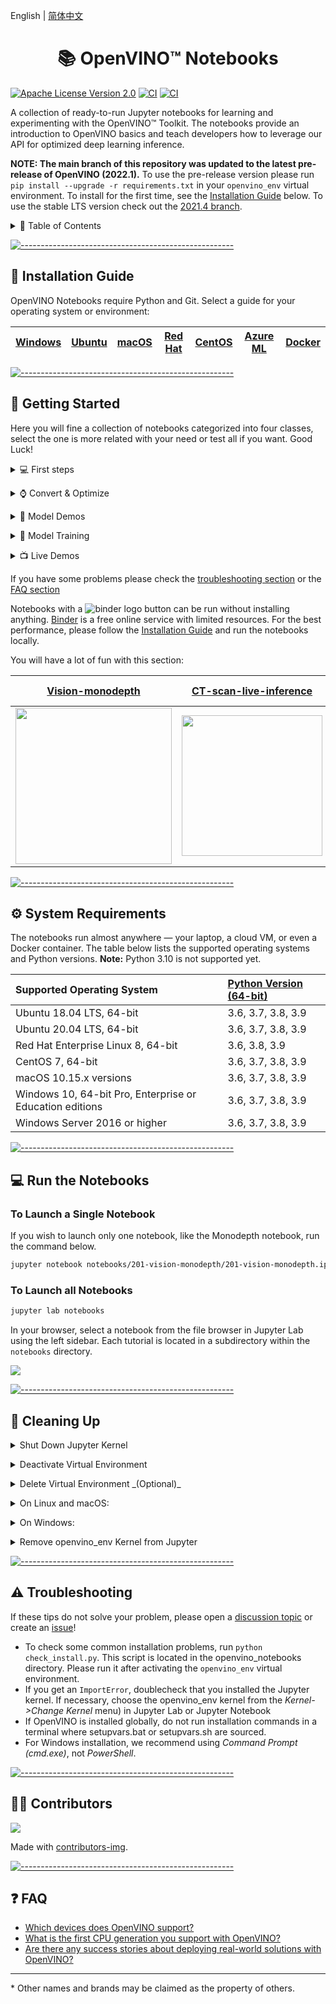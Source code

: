 English | [简体中文](README_cn.md)

<h1 align="center">📚 OpenVINO™ Notebooks</h1>

[![Apache License Version 2.0](https://img.shields.io/badge/license-Apache_2.0-green.svg)](LICENSE)
[![CI](https://github.com/openvinotoolkit/openvino_notebooks/actions/workflows/nbval.yml/badge.svg)](https://github.com/openvinotoolkit/openvino_notebooks/actions/workflows/nbval.yml?query=branch%3Amain)
[![CI](https://github.com/openvinotoolkit/openvino_notebooks/actions/workflows/docker.yml/badge.svg)](https://github.com/openvinotoolkit/openvino_notebooks/actions/workflows/nbval.yml?query=branch%3Amain)

A collection of ready-to-run Jupyter notebooks for learning and experimenting with the OpenVINO™ Toolkit. The notebooks provide an introduction to OpenVINO basics and teach developers how to leverage our API for optimized deep learning inference.

**NOTE: The main branch of this repository was updated to the latest pre-release of OpenVINO (2022.1).** To use the pre-release version please run `pip install --upgrade -r requirements.txt` in your `openvino_env` virtual environment. To install for the first time, see the [Installation Guide](#-installation-guide) below. To use the stable LTS version check out the [2021.4 branch](https://github.com/openvinotoolkit/openvino_notebooks/tree/2021.4).  

<details>
<summary>📖 Table of Contents</summary>
<br />

[![-----------------------------------------------------](https://user-images.githubusercontent.com/10940214/155750931-fc094349-b6ec-4e1f-9f9a-113e67941119.jpg)]()

## Table of Contents

* [➤ 📝 Installation Guide](#installation)
	* [Windows](https://github.com/openvinotoolkit/openvino_notebooks/wiki/Windows)
	* [Ubuntu](https://github.com/openvinotoolkit/openvino_notebooks/wiki/Ubuntu)
	* [macOS](https://github.com/openvinotoolkit/openvino_notebooks/wiki/macOS)
	* [Red Hat](https://github.com/openvinotoolkit/openvino_notebooks/wiki/Red-Hat-and-CentOS)
	* [CentOS](https://github.com/openvinotoolkit/openvino_notebooks/wiki/Red-Hat-and-CentOS)
	* [Azure ML](https://github.com/openvinotoolkit/openvino_notebooks/wiki/AzureML)
	* [Docker](https://github.com/openvinotoolkit/openvino_notebooks/wiki/Docker)
* [➤ 🚀 Getting Started](#getting-started)
	* [First steps with OpenVINO](#first-steps)
	* [Convert & Optimize](#converte-and-optimize)
	* [Model Demos](#model-demos)
	* [Model Training](#model-training)
	* [Live Demos](#live-demos)
* [➤ ⚙️ System Requirements](#system-requirements)
* [➤ 💻 Run the Notebooks](#run-the-notebooks)
* [➤ 🧹 Cleaning Up](#cleaning-up)
* [➤ ⚠️ Troubleshooting](#troubleshooting)
* [➤ 🧑‍💻 Contributors](#contributors)
* [➤ ❓ FAQ](#-faq)
* [➤ Feedback](#-feedback)
</details>

[![-----------------------------------------------------](https://user-images.githubusercontent.com/10940214/155750931-fc094349-b6ec-4e1f-9f9a-113e67941119.jpg)]()
<div id='installation'/>

## 📝 Installation Guide

OpenVINO Notebooks require Python and Git. Select a guide for your operating system or environment:

| [Windows](https://github.com/openvinotoolkit/openvino_notebooks/wiki/Windows) | [Ubuntu](https://github.com/openvinotoolkit/openvino_notebooks/wiki/Ubuntu) | [macOS](https://github.com/openvinotoolkit/openvino_notebooks/wiki/macOS) | [Red Hat](https://github.com/openvinotoolkit/openvino_notebooks/wiki/Red-Hat-and-CentOS) | [CentOS](https://github.com/openvinotoolkit/openvino_notebooks/wiki/Red-Hat-and-CentOS) | [Azure ML](https://github.com/openvinotoolkit/openvino_notebooks/wiki/AzureML) | [Docker](https://github.com/openvinotoolkit/openvino_notebooks/wiki/Docker) |
| -------------------------------------------------------------------------------- | --------------------------------------------------------------------------- | ------------------------------------------------------------------------- | ---------------------------------------------------------------------------------------- | --------------------------------------------------------------------------------------- | ------------------------------------------------------------------------------ | --------------------------------------------------------------------------- |
	
[![-----------------------------------------------------](https://user-images.githubusercontent.com/10940214/155750931-fc094349-b6ec-4e1f-9f9a-113e67941119.jpg)]()
<div id='getting-started'/>

## 🚀 Getting Started

Here you will fine a collection of notebooks categorized into four classes, select the one is more related with your need or test all if you want. Good Luck! 

<div id='first-steps'/>

<p>
<details>
<summary> 💻 First steps </summary>

Brief tutorials that demonstrate how to use OpenVINO's Python API for inference.

| [001-hello-world](notebooks/001-hello-world/)<br>[![Binder](https://mybinder.org/badge_logo.svg)](https://mybinder.org/v2/gh/openvinotoolkit/openvino_notebooks/HEAD?filepath=notebooks%2F001-hello-world%2F001-hello-world.ipynb) | [002-openvino-api](notebooks/002-openvino-api/)<br>[![Binder](https://mybinder.org/badge_logo.svg)](https://mybinder.org/v2/gh/openvinotoolkit/openvino_notebooks/HEAD?filepath=notebooks%2F002-openvino-api%2F002-openvino-api.ipynb) | [003-hello-segmentation](notebooks/003-hello-segmentation/)<br>[![Binder](https://mybinder.org/badge_logo.svg)](https://mybinder.org/v2/gh/openvinotoolkit/openvino_notebooks/HEAD?filepath=notebooks%2F003-hello-segmentation%2F003-hello-segmentation.ipynb) | [004-hello-detection](notebooks/004-hello-detection/)<br>[![Binder](https://mybinder.org/badge_logo.svg)](https://mybinder.org/v2/gh/openvinotoolkit/openvino_notebooks/HEAD?filepath=notebooks%2F004-hello-detection%2F004-hello-detection.ipynb) | 
| -------------------------------------------------------------------------------- | --------------------------------------------------------------------------- | ------------------------------------------------------------------------- | ---------------------------------------------------------------------------------------- |  
| Classify an image with OpenVINO | Learn the OpenVINO Python API | Semantic segmentation with OpenVINO | Text detection with OpenVINO  | 
| <img src="https://user-images.githubusercontent.com/36741649/127170593-86976dc3-e5e4-40be-b0a6-206379cd7df5.jpg" width=140> | <img src="https://user-images.githubusercontent.com/15709723/127787560-d8ec4d92-b4a0-411f-84aa-007e90faba98.png" width=250> | <img src="https://user-images.githubusercontent.com/15709723/128290691-e2eb875c-775e-4f4d-a2f4-15134044b4bb.png" width=150> | <img src="https://user-images.githubusercontent.com/36741649/128489933-bf215a3f-06fa-4918-8833-cb0bf9fb1cc7.jpg" width=150>  | 
</details>
</p>



<div id='converte-and-optimize'/>

<p>
<details>
<summary> ⌚ Convert & Optimize</summary>

Tutorials that explain how to optimize and quantize models with OpenVINO tools.
	
| [101-tensorflow-to-openvino](notebooks/101-tensorflow-to-openvino/)<br>[![Binder](https://mybinder.org/badge_logo.svg)](https://mybinder.org/v2/gh/openvinotoolkit/openvino_notebooks/HEAD?filepath=notebooks%2F101-tensorflow-to-openvino%2F101-tensorflow-to-openvino.ipynb) |  [102-pytorch-onnx-to-openvino](notebooks/102-pytorch-onnx-to-openvino/) | [103-paddle-onnx-to-openvino](notebooks/103-paddle-onnx-to-openvino/)<br>[![Binder](https://mybinder.org/badge_logo.svg)](https://mybinder.org/v2/gh/openvinotoolkit/openvino_notebooks/HEAD?filepath=notebooks%2F103-paddle-onnx-to-openvino%2F103-paddle-onnx-to-openvino-classification.ipynb) | [104-model-tools](notebooks/104-model-tools/)<br>[![Binder](https://mybinder.org/badge_logo.svg)](https://mybinder.org/v2/gh/openvinotoolkit/openvino_notebooks/HEAD?filepath=notebooks%2F104-model-tools%2F104-model-tools.ipynb) | 
| -------------------------------------------------------------------------------- | --------------------------------------------------------------------------- | ------------------------------------------------------------------------- | ---------------------------------------------------------------------------------------- |  
| Convert TensorFlow models to OpenVINO IR | Convert PyTorch models to OpenVINO IR | Convert PaddlePaddle models to OpenVINO IR | Download, convert and benchmark models from Open Model Zoo  | 
| <img src="https://user-images.githubusercontent.com/15709723/127779167-9d33dcc6-9001-4d74-a089-8248310092fe.png" width=250> | <img src="https://user-images.githubusercontent.com/15709723/127779246-32e7392b-2d72-4a7d-b871-e79e7bfdd2e9.png" width=300 > | <img src="https://user-images.githubusercontent.com/15709723/127779326-dc14653f-a960-4877-b529-86908a6f2a61.png" width=300>  | <img src="https://user-images.githubusercontent.com/10940214/157541917-c5455105-b0d9-4adf-91a7-fbc142918015.png" width=150>  |
	
More amazing notebooks here! Please take a look of the complete list.

| Notebook | Description | 
| :-------------------------------------------------------------------------------------------------------------------------------------------------------------------------------------------------------------------------------------------------------------------------------------------------------------------------------------: | :------------------------------------------------------------------------------- | 
| [101-tensorflow-to-openvino](notebooks/101-tensorflow-to-openvino/)<br>[![Binder](https://mybinder.org/badge_logo.svg)](https://mybinder.org/v2/gh/openvinotoolkit/openvino_notebooks/HEAD?filepath=notebooks%2F101-tensorflow-to-openvino%2F101-tensorflow-to-openvino.ipynb) | Convert TensorFlow models to OpenVINO IR | 
| [102-pytorch-onnx-to-openvino](notebooks/102-pytorch-onnx-to-openvino/) | Convert PyTorch models to OpenVINO IR | 
| [103-paddle-onnx-to-openvino](notebooks/103-paddle-onnx-to-openvino/)<br>[![Binder](https://mybinder.org/badge_logo.svg)](https://mybinder.org/v2/gh/openvinotoolkit/openvino_notebooks/HEAD?filepath=notebooks%2F103-paddle-onnx-to-openvino%2F103-paddle-onnx-to-openvino-classification.ipynb) | Convert PaddlePaddle models to OpenVINO IR | 
| [104-model-tools](notebooks/104-model-tools/)<br>[![Binder](https://mybinder.org/badge_logo.svg)](https://mybinder.org/v2/gh/openvinotoolkit/openvino_notebooks/HEAD?filepath=notebooks%2F104-model-tools%2F104-model-tools.ipynb) | Download, convert and benchmark models from Open Model Zoo | 
| [105-language-quantize-bert](notebooks/105-language-quantize-bert/) | Optimize and quantize a pre-trained BERT model |
| [110-ct-segmentation-quantize](notebooks/110-ct-segmentation-quantize/)<br> | Quantize a kidney segmentation model and show live inference | 
| [111-detection-quantization](notebooks/111-detection-quantization/)<br>[![Binder](https://mybinder.org/badge_logo.svg)](https://mybinder.org/v2/gh/openvinotoolkit/openvino_notebooks/HEAD?filepath=notebooks%2F111-detection-quantization%2F111-detection-quantization.ipynb) | Quantize an object detection model | 
| [112-pytorch-post-training-quantization-nncf](notebooks/112-pytorch-post-training-quantization-nncf/) | Use Neural Network Compression Framework (NNCF) to quantize PyTorch model in post-training mode (without model fine-tuning)| 
| [113-image-classification-quantization](notebooks/113-image-classification-quantization/) | Quantize mobilenet image classification | 
</details>
</p>

<div id='model-demos'/>

<p>
<details>
<summary> 🎯 Model Demos</summary>
	
Demos that demonstrate inference on a particular model.
	
| [210-ct-scan-live-inference](notebooks/210-ct-scan-live-inference/)<br>[![Binder](https://mybinder.org/badge_logo.svg)](https://mybinder.org/v2/gh/openvinotoolkit/openvino_notebooks/HEAD?filepath=notebooks%2F210-ct-scan-live-inference%2F210-ct-scan-live-inference.ipynb) | [211-speech-to-text](notebooks/211-speech-to-text/)<br>[![Binder](https://mybinder.org/badge_logo.svg)](https://mybinder.org/v2/gh/openvinotoolkit/openvino_notebooks/HEAD?filepath=notebooks%2F211-speech-to-text%2F211-speech-to-text.ipynb) | [213-question-answering](notebooks/213-question-answering/)<br>[![Binder](https://mybinder.org/badge_logo.svg)](https://mybinder.org/v2/gh/openvinotoolkit/openvino_notebooks/HEAD?filepath=notebooks%2F213-question-answering%2F213-question-answering.ipynb) | [208-optical-character-recognition](notebooks/208-optical-character-recognition/)<br> |  [209-handwritten-ocr](notebooks/209-handwritten-ocr/)<br>[![Binder](https://mybinder.org/badge_logo.svg)](https://mybinder.org/v2/gh/openvinotoolkit/openvino_notebooks/HEAD?filepath=notebooks%2F209-handwritten-ocr%2F209-handwritten-ocr.ipynb) |  
| -------------------------------------------------------------------------------- | --------------------------------------------------------------------------- | ------------------------------------------------------------------------- | ---------------------------------------------------------------------------------------- | --------------------------------------------------------------------------------------- | 
| Show live inference on segmentation of CT-scan data | Run inference on speech-to-text recognition model | Answer your questions basing on a context | Annotate text on images using text recognition resnet | OCR for handwritten simplified Chinese and Japanese |
|<img src="https://user-images.githubusercontent.com/15709723/134784204-cf8f7800-b84c-47f5-a1d8-25a9afab88f8.gif" width=225>| <img src="https://user-images.githubusercontent.com/36741649/140987347-279de058-55d7-4772-b013-0f2b12deaa61.png" width=225> | <img src="https://user-images.githubusercontent.com/4547501/152571639-ace628b2-e3d2-433e-8c28-9a5546d76a86.gif" width=225> | <img src="https://user-images.githubusercontent.com/36741649/129315292-a37266dc-dfb2-4749-bca5-2ac9c1e93d64.jpg" width=225> | <img width="425" alt="handwritten_simplified_chinese_test" src="https://user-images.githubusercontent.com/36741649/132660640-da2211ec-c389-450e-8980-32a75ed14abb.png"> <br> 的人不一了是他有为在责新中任自之我们 |
	
More amazing notebooks here! Please take a look of the complete list.
	
| Notebook | Description | Preview |
| :-------------------------------------------------------------------------------------------------------------------------------------------------------------------------------------------------------------------------------------------------------------------------------------------------------------------------------------: | :------------------------------------------------------------------------------- | :------------------------------------------------------------------------------------------------------------------------------------------------------------------------------------------------------------------------------------------------------: |
| [201-vision-monodepth](notebooks/201-vision-monodepth/)<br>[![Binder](https://mybinder.org/badge_logo.svg)](https://mybinder.org/v2/gh/openvinotoolkit/openvino_notebooks/HEAD?filepath=notebooks%2F201-vision-monodepth%2F201-vision-monodepth.ipynb) | Monocular depth estimation with images and video | <img src="https://user-images.githubusercontent.com/15709723/127752390-f6aa371f-31b5-4846-84b9-18dd4f662406.gif" width=250> |
| [202-vision-superresolution-image](notebooks/202-vision-superresolution/)<br>[![Binder](https://mybinder.org/badge_logo.svg)](https://mybinder.org/v2/gh/openvinotoolkit/openvino_notebooks/HEAD?filepath=notebooks%2F202-vision-superresolution%2F202-vision-superresolution-image.ipynb) | Upscale raw images with a super resolution model | <img src="notebooks/202-vision-superresolution/data/tower.jpg" width="70">→<img src="notebooks/202-vision-superresolution/data/tower.jpg" width="130"> |
| [202-vision-superresolution-video](notebooks/202-vision-superresolution/)<br>[![Binder](https://mybinder.org/badge_logo.svg)](https://mybinder.org/v2/gh/openvinotoolkit/openvino_notebooks/HEAD?filepath=notebooks%2F202-vision-superresolution%2F202-vision-superresolution-video.ipynb) | Turn 360p into 1080p video using a super resolution model | <img src="https://user-images.githubusercontent.com/15709723/127269258-a8e2c03e-731e-4317-b5b2-ed2ee767ff5e.gif" width=80>→<img src="https://user-images.githubusercontent.com/15709723/127269258-a8e2c03e-731e-4317-b5b2-ed2ee767ff5e.gif" width="125"> |
| [205-vision-background-removal](notebooks/205-vision-background-removal/)<br>[![Binder](https://mybinder.org/badge_logo.svg)](https://mybinder.org/v2/gh/openvinotoolkit/openvino_notebooks/HEAD?filepath=notebooks%2F205-vision-background-removal%2F205-vision-background-removal.ipynb) | Remove and replace the background in an image using salient object detection | <img src="https://user-images.githubusercontent.com/15709723/125184237-f4b6cd00-e1d0-11eb-8e3b-d92c9a728372.png" width=455> |
| [206-vision-paddlegan-anime](notebooks/206-vision-paddlegan-anime/)<br>[![Binder](https://mybinder.org/badge_logo.svg)](https://mybinder.org/v2/gh/openvinotoolkit/openvino_notebooks/HEAD?filepath=notebooks%2F206-vision-paddlegan-anime%2F206-vision-paddlegan-anime.ipynb) | Turn an image into anime using a GAN | <img src="https://user-images.githubusercontent.com/15709723/127788059-1f069ae1-8705-4972-b50e-6314a6f36632.jpeg" width=100>→<img src="https://user-images.githubusercontent.com/15709723/125184441-b4584e80-e1d2-11eb-8964-d8131cd97409.png" width=100> |
| [207-vision-paddlegan-superresolution](notebooks/207-vision-paddlegan-superresolution/)<br>[![Binder](https://mybinder.org/badge_logo.svg)](https://mybinder.org/v2/gh/openvinotoolkit/openvino_notebooks/HEAD?filepath=notebooks%2F207-vision-paddlegan-superresolution%2F207-vision-paddlegan-superresolution.ipynb) | Upscale small images with superresolution using a PaddleGAN model| |
| [208-optical-character-recognition](notebooks/208-optical-character-recognition/)<br> | Annotate text on images using text recognition resnet | <img src="https://user-images.githubusercontent.com/36741649/129315292-a37266dc-dfb2-4749-bca5-2ac9c1e93d64.jpg" width=225> |
| [209-handwritten-ocr](notebooks/209-handwritten-ocr/)<br>[![Binder](https://mybinder.org/badge_logo.svg)](https://mybinder.org/v2/gh/openvinotoolkit/openvino_notebooks/HEAD?filepath=notebooks%2F209-handwritten-ocr%2F209-handwritten-ocr.ipynb) | OCR for handwritten simplified Chinese and Japanese | <img width="425" alt="handwritten_simplified_chinese_test" src="https://user-images.githubusercontent.com/36741649/132660640-da2211ec-c389-450e-8980-32a75ed14abb.png"> <br> 的人不一了是他有为在责新中任自之我们 |
| [210-ct-scan-live-inference](notebooks/210-ct-scan-live-inference/)<br>[![Binder](https://mybinder.org/badge_logo.svg)](https://mybinder.org/v2/gh/openvinotoolkit/openvino_notebooks/HEAD?filepath=notebooks%2F210-ct-scan-live-inference%2F210-ct-scan-live-inference.ipynb) | Show live inference on segmentation of CT-scan data | <img src="https://user-images.githubusercontent.com/77325899/154280563-0e94f972-2d1a-44f9-a894-1b61699d1781.gif" width=225> |
| [211-speech-to-text](notebooks/211-speech-to-text/)<br>[![Binder](https://mybinder.org/badge_logo.svg)](https://mybinder.org/v2/gh/openvinotoolkit/openvino_notebooks/HEAD?filepath=notebooks%2F211-speech-to-text%2F211-speech-to-text.ipynb) | Run inference on speech-to-text recognition model | <img src="https://user-images.githubusercontent.com/36741649/140987347-279de058-55d7-4772-b013-0f2b12deaa61.png" width=225>|
| [212-onnx-style-transfer](notebooks/212-onnx-style-transfer/)<br>[![Binder](https://mybinder.org/badge_logo.svg)](https://mybinder.org/v2/gh/openvinotoolkit/openvino_notebooks/HEAD?filepath=notebooks%2F212-onnx-style-transfer%2F212-onnx-style-transfer.ipynb) | Transform images to five different styles with neural style transfer | <img src="https://user-images.githubusercontent.com/77325899/147358090-ff5b21f5-0efb-4aff-8444-9d07add49b92.png" width=100>→<img src="https://user-images.githubusercontent.com/77325899/147358009-0cf10d51-3150-40cb-a776-074558b98da5.png" width=100>|
| [213-question-answering](notebooks/213-question-answering/)<br>[![Binder](https://mybinder.org/badge_logo.svg)](https://mybinder.org/v2/gh/openvinotoolkit/openvino_notebooks/HEAD?filepath=notebooks%2F213-question-answering%2F213-question-answering.ipynb) | Answer your questions basing on a context | <img src="https://user-images.githubusercontent.com/4547501/152571639-ace628b2-e3d2-433e-8c28-9a5546d76a86.gif" width=225> |
| [222-person-attributes-recognition-crossroad](222-person-attributes-recognition-crossroad/)<br>[![Binder](https://mybinder.org/badge_logo.svg)](https://mybinder.org/v2/gh/spencergotowork/openvino_notebooks/57d34e787760d30e5c19b9f85fd6ba39e9226159?urlpath=lab%2Ftree%2Fnotebooks%2F222-person-attributes-recognition-crossroad-) | person attributes recognition crossroad(video and image) | <img src="https://github.com/spencergotowork/openvino_notebooks/blob/main/notebooks/222-person-attributes-recognition-crossroad-/data/2.png" width=225> |
</details>
</p>

<div id='model-training'/>

<p>
<details>
<summary> 🏃 Model Training</summary>

Tutorials that include code to train neural networks.
| Notebook | Description | Preview |
| :-------------------------------------------------------------------------------------------------------------------------------------------------------------------------------------------------------------------------------------------------------------------------------------------------------------------------------------: | :------------------------------------------------------------------------------- | :------------------------------------------------------------------------------------------------------------------------------------------------------------------------------------------------------------------------------------------------------: |
| [301-tensorflow-training-openvino](notebooks/301-tensorflow-training-openvino/) | Train a flower classification model from TensorFlow, then convert to OpenVINO IR | <img src="https://user-images.githubusercontent.com/15709723/127779607-8fa34947-1c35-4260-8d04-981c41a2a2cc.png" width=390> |
| [301-tensorflow-training-openvino-pot](notebooks/301-tensorflow-training-openvino/) | Use Post-training Optimization Tool (POT) to quantize the flowers model | |
| [302-pytorch-quantization-aware-training](notebooks/302-pytorch-quantization-aware-training) | Use Neural Network Compression Framework (NNCF) to quantize PyTorch model | |
| [305-tensorflow-quantization-aware-training](notebooks/305-tensorflow-quantization-aware-training) | Use Neural Network Compression Framework (NNCF) to quantize TensorFlow model | |
</details>
</p>

<div id='live-demos'/>

<p>
<details>
<summary> 📺 Live Demos</summary>

Live inference demos that run on a webcam or video files.
	
| [401-object-detection-webcam](notebooks/401-object-detection-webcam/)<br>[![Binder](https://mybinder.org/badge_logo.svg)](https://mybinder.org/v2/gh/openvinotoolkit/openvino_notebooks/HEAD?filepath=notebooks%2F401-object-detection-webcam%2F401-object-detection.ipynb) | [402-pose-estimation-webcam](notebooks/402-pose-estimation-webcam/)<br>[![Binder](https://mybinder.org/badge_logo.svg)](https://mybinder.org/v2/gh/openvinotoolkit/openvino_notebooks/HEAD?filepath=notebooks%2F402-pose-estimation-webcam%2F402-pose-estimation.ipynb) | [403-action-recognition-webcam](notebooks/403-action-recognition-webcam/)<br>[![Binder](https://mybinder.org/badge_logo.svg)](https://mybinder.org/v2/gh/openvinotoolkit/openvino_notebooks/HEAD?filepath=notebooks%2F403-action-recognition-webcam%2F403-action-recognition-webcam.ipynb) | 
| -------------------------------------------------------------------------------- | --------------------------------------------------------------------------- | ------------------------------------------------------------------------- | 
|Object detection with a webcam or video file | Human pose estimation with a webcam or video file |  Human action recognition with a webcam or video file |
| <img src="https://user-images.githubusercontent.com/4547501/141471665-82b28c86-cf64-4bfe-98b3-c314658f2d96.gif" width=225> | <img src="https://user-images.githubusercontent.com/4547501/138267961-41d754e7-59db-49f6-b700-63c3a636fad7.gif" width=225> |  <img src="https://user-images.githubusercontent.com/10940214/151552326-642d6e49-f5a0-4fc1-bf14-ae3f457e1fec.gif" width=225> | 


</details>
</p>


If you have some problems please check the [troubleshooting section](#troubleshooting) or the [FAQ section](#faq)

Notebooks with a ![binder logo](https://mybinder.org/badge_logo.svg) button can be run without installing anything. [Binder](https://mybinder.org/) is a free online service with limited resources. For the best performance, please follow the [Installation Guide](#installation) and run the notebooks locally.

You will have a lot of fun with this section:

| [Vision-monodepth](notebooks/201-vision-monodepth/) | [CT-scan-live-inference](notebooks/210-ct-scan-live-inference/) | [Object-detection-webcam](notebooks/401-object-detection-webcam/) | [Pose-estimation-webcam](notebooks/402-pose-estimation-webcam/) | [Action-recognition-webcam](notebooks/403-action-recognition-webcam/) | 
| -------------------------------------------------------------------------------- | --------------------------------------------------------------------------- | ------------------------------------------------------------------------- | ---------------------------------------------------------------------------------------- | --------------------------------------------------------------------------------------- | 
| <img src="https://user-images.githubusercontent.com/15709723/127752390-f6aa371f-31b5-4846-84b9-18dd4f662406.gif" width=250> | <img src="https://user-images.githubusercontent.com/15709723/134784204-cf8f7800-b84c-47f5-a1d8-25a9afab88f8.gif" width=225> | <img src="https://user-images.githubusercontent.com/4547501/141471665-82b28c86-cf64-4bfe-98b3-c314658f2d96.gif" width=225> | <img src="https://user-images.githubusercontent.com/4547501/138267961-41d754e7-59db-49f6-b700-63c3a636fad7.gif" width=225>  | <img src="https://user-images.githubusercontent.com/10940214/151552326-642d6e49-f5a0-4fc1-bf14-ae3f457e1fec.gif" width=225> | 


[![-----------------------------------------------------](https://user-images.githubusercontent.com/10940214/155750931-fc094349-b6ec-4e1f-9f9a-113e67941119.jpg)]()
<div id='system-requirements'/>

## ⚙️ System Requirements

The notebooks run almost anywhere &mdash; your laptop, a cloud VM, or even a Docker container. The table below lists the supported operating systems and Python versions. **Note:** Python 3.10 is not supported yet.

| Supported Operating System                                 | [Python Version (64-bit)](https://www.python.org/) |
| :--------------------------------------------------------- | :------------------------------------------------- |
| Ubuntu 18.04 LTS, 64-bit                                 | 3.6, 3.7, 3.8, 3.9                                      |
| Ubuntu 20.04 LTS, 64-bit                                 | 3.6, 3.7, 3.8, 3.9                                      |
| Red Hat Enterprise Linux 8, 64-bit                       | 3.6, 3.8, 3.9                                           |
| CentOS 7, 64-bit                                         | 3.6, 3.7, 3.8, 3.9                                      |
| macOS 10.15.x versions                                   | 3.6, 3.7, 3.8, 3.9                                      |
| Windows 10, 64-bit Pro, Enterprise or Education editions | 3.6, 3.7, 3.8, 3.9                                      |
| Windows Server 2016 or higher                            | 3.6, 3.7, 3.8, 3.9                                      |

[![-----------------------------------------------------](https://user-images.githubusercontent.com/10940214/155750931-fc094349-b6ec-4e1f-9f9a-113e67941119.jpg)](#)
<div id='run-the-notebooks'/>

## 💻 Run the Notebooks

### To Launch a Single Notebook

If you wish to launch only one notebook, like the Monodepth notebook, run the command below.

```bash
jupyter notebook notebooks/201-vision-monodepth/201-vision-monodepth.ipynb
```

### To Launch all Notebooks

```bash
jupyter lab notebooks
```

In your browser, select a notebook from the file browser in Jupyter Lab using the left sidebar. Each tutorial is located in a subdirectory within the `notebooks` directory.

<img src="https://user-images.githubusercontent.com/15709723/120527271-006fd200-c38f-11eb-9935-2d36d50bab9f.gif">

[![-----------------------------------------------------](https://user-images.githubusercontent.com/10940214/155750931-fc094349-b6ec-4e1f-9f9a-113e67941119.jpg)]()
<div id='cleaning-up'/>

## 🧹 Cleaning Up

<p>
<details>
<summary>Shut Down Jupyter Kernel</summary>

To end your Jupyter session, press `Ctrl-c`. This will prompt you to `Shutdown this Jupyter server (y/[n])?` enter `y` and hit `Enter`.
</details>
</p>	
	
<p>
<details>
<summary>Deactivate Virtual Environment</summary>

To deactivate your virtualenv, simply run `deactivate` from the terminal window where you activated `openvino_env`. This will deactivate your environment.

To reactivate your environment, run `source openvino_env/bin/activate` on Linux or `openvino_env\Scripts\activate` on Windows, then type `jupyter lab` or `jupyter notebook` to launch the notebooks again.
</details>
</p>	
	
<p>
<details>
<summary>Delete Virtual Environment _(Optional)_</summary>

To remove your virtual environment, simply delete the `openvino_env` directory:
</details>
</p>	
	
<p>
<details>
<summary>On Linux and macOS:</summary>

```bash
rm -rf openvino_env
```
</details>
</p>

<p>
<details>
<summary>On Windows:</summary>

```bash
rmdir /s openvino_env
```
</details>
</p>

<p>
<details>
<summary>Remove openvino_env Kernel from Jupyter</summary>

```bash
jupyter kernelspec remove openvino_env
```
</details>
</p>

[![-----------------------------------------------------](https://user-images.githubusercontent.com/10940214/155750931-fc094349-b6ec-4e1f-9f9a-113e67941119.jpg)]()
<div id='troubleshooting'/>

## ⚠️ Troubleshooting

If these tips do not solve your problem, please open a [discussion topic](https://github.com/openvinotoolkit/openvino_notebooks/discussions)
or create an [issue](https://github.com/openvinotoolkit/openvino_notebooks/issues)!

- To check some common installation problems, run `python check_install.py`. This script is located in the openvino_notebooks directory.
  Please run it after activating the `openvino_env` virtual environment.
- If you get an `ImportError`, doublecheck that you installed the Jupyter kernel. If necessary, choose the openvino\_env kernel from the _Kernel->Change Kernel_ menu) in Jupyter Lab or Jupyter Notebook
- If OpenVINO is installed globally, do not run installation commands in a terminal where setupvars.bat or setupvars.sh are sourced.
- For Windows installation, we recommend using _Command Prompt (cmd.exe)_, not _PowerShell_.

[![-----------------------------------------------------](https://user-images.githubusercontent.com/10940214/155750931-fc094349-b6ec-4e1f-9f9a-113e67941119.jpg)](#contributors)
<div id='contributors'/>

## 🧑‍💻 Contributors

<a href="https://github.com/openvinotoolkit/openvino_notebooks/graphs/contributors">
  <img src="https://contrib.rocks/image?repo=openvinotoolkit/openvino_notebooks" />
</a>

Made with [contributors-img](https://contrib.rocks).

[![-----------------------------------------------------](https://user-images.githubusercontent.com/10940214/155750931-fc094349-b6ec-4e1f-9f9a-113e67941119.jpg)]()
<div id='faq'/>

## ❓ FAQ

* [Which devices does OpenVINO support?](https://docs.openvinotoolkit.org/latest/openvino_docs_IE_DG_supported_plugins_Supported_Devices.html)
* [What is the first CPU generation you support with OpenVINO?](https://www.intel.com/content/www/us/en/developer/tools/openvino-toolkit/system-requirements.html)
* [Are there any success stories about deploying real-world solutions with OpenVINO?](https://www.intel.com/content/www/us/en/internet-of-things/ai-in-production/success-stories.html)


---

\* Other names and brands may be claimed as the property of others.
